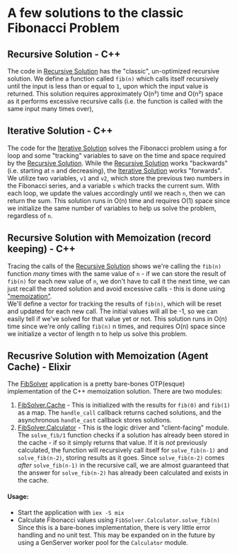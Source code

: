 # A few solutions to the classic Fibonacci Problem

## Recursive Solution - C++
The code in [Recursive Solution](recursiveFib.cpp) has the "classic", un-optimized recursive solution. We define a function called `fib(n)` which calls itself recursively until the input is less than or equal to `1`, upon which the input value is returned. This solution requires approximately O(n²) time and O(n²) space as it performs excessive recursive calls (i.e. the function is called with the same input many times over),

## Iterative Solution - C++
The code for the [Iterative Solution](iterativeFib.cpp) solves the Fibonacci problem using a for loop and some "tracking" variables to save on the time and space required by the [Recursive Solution](recursiveFib.cpp). While the [Recursive Solution](recursiveFib.cpp) works "backwards" (i.e. starting at `n` and decreasing), the [Iterative Solution](iterativeFib.cpp) works "forwards". We utilize two variables, `v1` and `v2`, which store the previous two numbers in the Fibonacci series, and a variable `s` which tracks the current sum. With each loop, we update the values accordingly until we reach `n`, then we can return the sum. This solution runs in O(n) time and requires O(1) space since we initialize the same number of variables to help us solve the problem, regardless of `n`. 

## Recursive Solution with Memoization (record keeping) - C++
Tracing the calls of the [Recursive Solution](recursiveFib.cpp) shows we're calling the `fib(n)` function _many_ times with the same value of `n` - if we can store the result of `fib(n)` for each new value of `n`, we don't have to call it the next time, we can just recall the stored solution and avoid excessive calls - this is done using ["memoization"](recursiveMemoFib.exe).  
We'll define a vector for tracking the results of `fib(n)`, which will be reset and updated for each new call. The initial values will all be -1, so we can easily tell if we've solved for that value yet or not. This solution runs in O(n) time since we're only calling `fib(n)` n times, and requires O(n) space since we initialize a vector of length n to help us solve this problem.

## Recusrive Solution with Memoization (Agent Cache) - Elixir
The [FibSolver](/fib_solver/) application is a pretty bare-bones OTP(esque) implementation of the C++ memoization solution. There are two modules:
1. [FibSolver.Cache](/fib_solver/lib/cache.ex) - This is initialized with the results for `fib(0)` and `fib(1)` as a map. The `handle_call` callback returns cached solutions, and the asynchronous `handle_cast` callback stores  solutions.
2. [FibSolver.Calculator](/fib_solver/lib/calculator.ex) - This is the logic driver and "client-facing" module. The `solve_fib/1` function checks if a solution has already been stored in the cache - if so it simply returns that value. If it is _not_ previously calculated, the function will recursively call itself for `solve_fib(n-1)` and `solve_fib(n-2)`, storing results as it goes. Since `solve_fib(n-2)` comes _after_ `solve_fib(n-1)` in the recursive call, we are almost guaranteed that the answer for `solve_fib(n-2)` has already been calculated and exists in the cache.  
#### Usage:
- Start the application with `iex -S mix`
- Calculate Fibonacci values using `FibSolver.Calculator.solve_fib(n)`  
Since this is a bare-bones implementation, there is very little error handling and no unit test. This may be expanded on in the future by using a GenServer worker pool for the `Calculator` module.